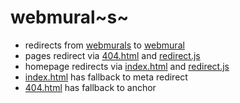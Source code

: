 # webmural~s~

- redirects from [webmurals](https://webmurals.github.io) to [webmural](https://webmural.github.io)
- pages redirect via [404.html](404.html) and [redirect.js](redirect.js)
- homepage redirects via [index.html](index.html) and [redirect.js](redirect.js)
- [index.html](index.html) has fallback to meta redirect
- [404.html](404.html) has fallback to anchor
